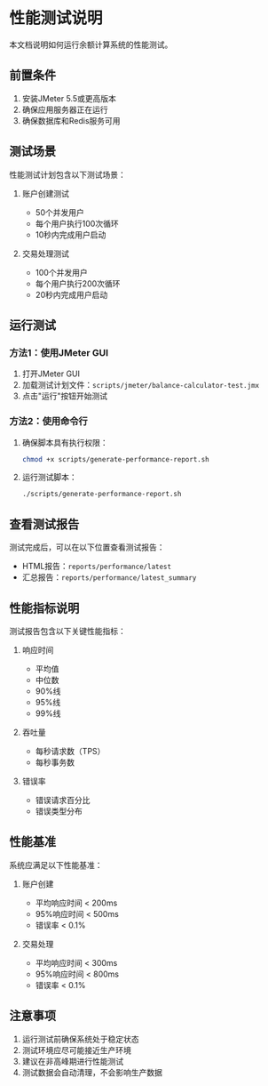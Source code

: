 # 性能测试说明

本文档说明如何运行余额计算系统的性能测试。

## 前置条件

1. 安装JMeter 5.5或更高版本
2. 确保应用服务器正在运行
3. 确保数据库和Redis服务可用

## 测试场景

性能测试计划包含以下测试场景：

1. 账户创建测试
   - 50个并发用户
   - 每个用户执行100次循环
   - 10秒内完成用户启动

2. 交易处理测试
   - 100个并发用户
   - 每个用户执行200次循环
   - 20秒内完成用户启动

## 运行测试

### 方法1：使用JMeter GUI

1. 打开JMeter GUI
2. 加载测试计划文件：`scripts/jmeter/balance-calculator-test.jmx`
3. 点击"运行"按钮开始测试

### 方法2：使用命令行

1. 确保脚本具有执行权限：
   ```bash
   chmod +x scripts/generate-performance-report.sh
   ```

2. 运行测试脚本：
   ```bash
   ./scripts/generate-performance-report.sh
   ```

## 查看测试报告

测试完成后，可以在以下位置查看测试报告：

- HTML报告：`reports/performance/latest`
- 汇总报告：`reports/performance/latest_summary`

## 性能指标说明

测试报告包含以下关键性能指标：

1. 响应时间
   - 平均值
   - 中位数
   - 90%线
   - 95%线
   - 99%线

2. 吞吐量
   - 每秒请求数（TPS）
   - 每秒事务数

3. 错误率
   - 错误请求百分比
   - 错误类型分布

## 性能基准

系统应满足以下性能基准：

1. 账户创建
   - 平均响应时间 < 200ms
   - 95%响应时间 < 500ms
   - 错误率 < 0.1%

2. 交易处理
   - 平均响应时间 < 300ms
   - 95%响应时间 < 800ms
   - 错误率 < 0.1%

## 注意事项

1. 运行测试前确保系统处于稳定状态
2. 测试环境应尽可能接近生产环境
3. 建议在非高峰期进行性能测试
4. 测试数据会自动清理，不会影响生产数据 